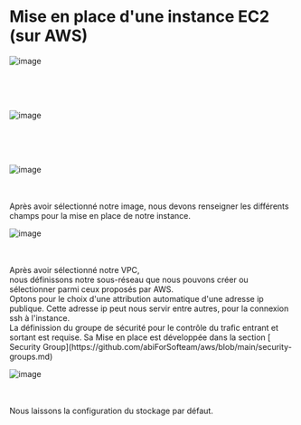 # Mise en place d'une instance EC2 (sur AWS)

![image](https://github.com/abiForSofteam/aws/assets/56606441/744a2fb9-5c0f-43f3-ad7d-75daffeca572)

<br />
<br />
<br />

![image](https://github.com/abiForSofteam/aws/assets/56606441/2053a582-8541-44da-9f07-3994a4ff3ad2)


<br />
<br />
<br />

![image](https://github.com/abiForSofteam/aws/assets/56606441/9d1a6728-18ae-4b4b-ae22-690996d17653)

<br />
<br />
Après avoir sélectionné notre image, nous devons renseigner les différents champs pour la mise en place de notre instance.

![image](https://github.com/abiForSofteam/aws/assets/56606441/cea22682-f84a-4947-bf19-c9776eb1f006)


<br />
<br />
Après avoir sélectionné notre VPC, 
<br />nous définissons notre sous-réseau que nous pouvons créer ou sélectionner parmi ceux proposés par AWS.
<br /> Optons pour le choix d'une attribution automatique d'une adresse ip publique.
Cette adresse ip peut nous servir entre autres, pour la connexion ssh à l'instance.
<br />La définission du groupe de sécurité pour le contrôle du trafic entrant et sortant est requise.
Sa Mise en place est développée dans la section [
Security Group](https://github.com/abiForSofteam/aws/blob/main/security-groups.md)

![image](https://github.com/abiForSofteam/aws/assets/56606441/eaddcbc7-88d5-4e67-b77c-b2d6dc6c88ba)

<br />
<br />
Nous laissons la configuration du stockage par défaut.




